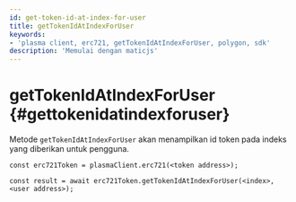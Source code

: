```yaml
---
id: get-token-id-at-index-for-user
title: getTokenIdAtIndexForUser
keywords:
- 'plasma client, erc721, getTokenIdAtIndexForUser, polygon, sdk'
description: 'Memulai dengan maticjs'
---
```


# getTokenIdAtIndexForUser {#gettokenidatindexforuser}

Metode `getTokenIdAtIndexForUser` akan menampilkan id token pada indeks yang diberikan untuk pengguna.

```
const erc721Token = plasmaClient.erc721(<token address>);

const result = await erc721Token.getTokenIdAtIndexForUser(<index>,<user address>);

```
